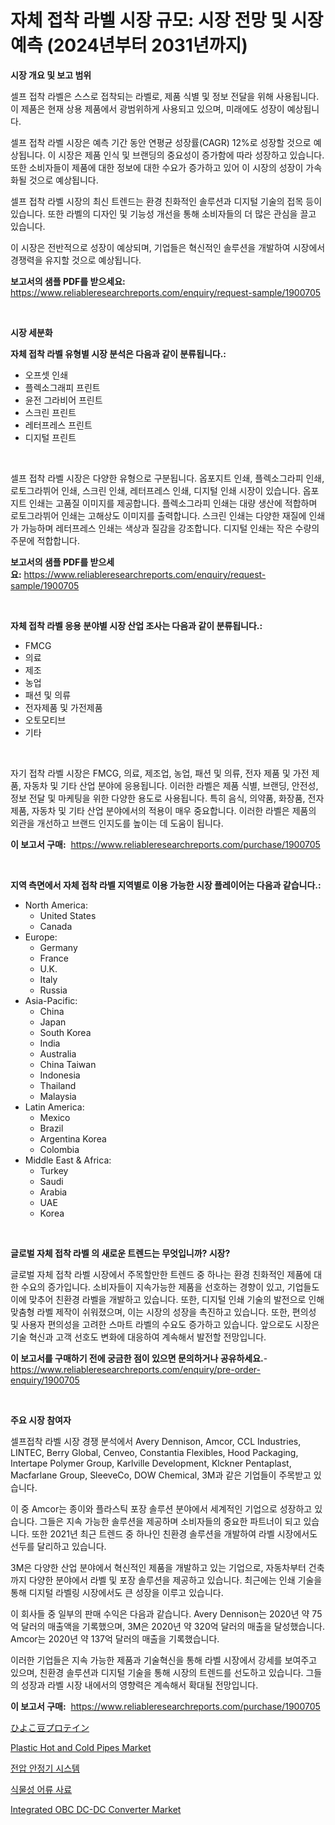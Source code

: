 <p><h1>자체 접착 라벨 시장 규모: 시장 전망 및 시장 예측 (2024년부터 2031년까지)</h1></p><p><strong>시장 개요 및 보고 범위</strong></p>
<p><p>셀프 접착 라벨은 스스로 접착되는 라벨로, 제품 식별 및 정보 전달을 위해 사용됩니다. 이 제품은 현재 상용 제품에서 광범위하게 사용되고 있으며, 미래에도 성장이 예상됩니다. </p><p>셀프 접착 라벨 시장은 예측 기간 동안 연평균 성장률(CAGR) 12%로 성장할 것으로 예상됩니다. 이 시장은 제품 인식 및 브랜딩의 중요성이 증가함에 따라 성장하고 있습니다. 또한 소비자들이 제품에 대한 정보에 대한 수요가 증가하고 있어 이 시장의 성장이 가속화될 것으로 예상됩니다. </p><p>셀프 접착 라벨 시장의 최신 트렌드는 환경 친화적인 솔루션과 디지털 기술의 접목 등이 있습니다. 또한 라벨의 디자인 및 기능성 개선을 통해 소비자들의 더 많은 관심을 끌고 있습니다. </p><p>이 시장은 전반적으로 성장이 예상되며, 기업들은 혁신적인 솔루션을 개발하여 시장에서 경쟁력을 유지할 것으로 예상됩니다.</p></p>
<p><strong>보고서의 샘플 PDF를 받으세요:</strong> <a href="https://www.reliableresearchreports.com/enquiry/request-sample/1900705">https://www.reliableresearchreports.com/enquiry/request-sample/1900705</a></p>
<p>&nbsp;</p>
<p><strong>시장 세분화</strong></p>
<p><strong>자체 접착 라벨 유형별 시장 분석은 다음과 같이 분류됩니다.:</strong></p>
<p><ul><li>오프셋 인쇄</li><li>플렉소그래피 프린트</li><li>윤전 그라비어 프린트</li><li>스크린 프린트</li><li>레터프레스 프린트</li><li>디지털 프린트</li></ul></p>
<p>&nbsp;</p>
<p><p>셀프 접착 라벨 시장은 다양한 유형으로 구분됩니다. 옵포지트 인쇄, 플렉소그라피 인쇄, 로토그라뷔어 인쇄, 스크린 인쇄, 레터프레스 인쇄, 디지털 인쇄 시장이 있습니다. 옵포지트 인쇄는 고품질 이미지를 제공합니다. 플렉소그라피 인쇄는 대량 생산에 적합하며 로토그라뷔어 인쇄는 고해상도 이미지를 출력합니다. 스크린 인쇄는 다양한 재질에 인쇄가 가능하며 레터프레스 인쇄는 색상과 질감을 강조합니다. 디지털 인쇄는 작은 수량의 주문에 적합합니다.</p></p>
<p><strong>보고서의 샘플 PDF를 받으세요:</strong>&nbsp;<a href="https://www.reliableresearchreports.com/enquiry/request-sample/1900705">https://www.reliableresearchreports.com/enquiry/request-sample/1900705</a></p>
<p>&nbsp;</p>
<p><strong> 자체 접착 라벨 응용 분야별 시장 산업 조사는 다음과 같이 분류됩니다.:</strong></p>
<p><ul><li>FMCG</li><li>의료</li><li>제조</li><li>농업</li><li>패션 및 의류</li><li>전자제품 및 가전제품</li><li>오토모티브</li><li>기타</li></ul></p>
<p>&nbsp;</p>
<p><p>자기 접착 라벨 시장은 FMCG, 의료, 제조업, 농업, 패션 및 의류, 전자 제품 및 가전 제품, 자동차 및 기타 산업 분야에 응용됩니다. 이러한 라벨은 제품 식별, 브랜딩, 안전성, 정보 전달 및 마케팅을 위한 다양한 용도로 사용됩니다. 특히 음식, 의약품, 화장품, 전자 제품, 자동차 및 기타 산업 분야에서의 적용이 매우 중요합니다. 이러한 라벨은 제품의 외관을 개선하고 브랜드 인지도를 높이는 데 도움이 됩니다.</p></p>
<p><strong>이 보고서 구매:</strong>&nbsp; <a href="https://www.reliableresearchreports.com/purchase/1900705">https://www.reliableresearchreports.com/purchase/1900705</a></p>
<p>&nbsp;</p>
<p><strong>지역 측면에서 자체 접착 라벨 지역별로 이용 가능한 시장 플레이어는 다음과 같습니다.:</strong></p>
<p><ul>
    <li>
        North America:
        <ul>
            <li>United States</li>
            <li>Canada</li>
        </ul>
    </li>
    <li>
        Europe:
        <ul>
            <li>Germany</li>
            <li>France</li>
            <li>U.K.</li>
            <li>Italy</li>
            <li>Russia</li>
        </ul>
    </li>
    <li>
        Asia-Pacific:
        <ul>
            <li>China</li>
            <li>Japan</li>
            <li>South Korea</li>
            <li>India</li>
            <li>Australia</li>
            <li>China Taiwan</li>
            <li>Indonesia</li>
            <li>Thailand</li>
            <li>Malaysia</li>
        </ul>
    </li>
    <li>
        Latin America:
        <ul>
            <li>Mexico</li>
            <li>Brazil</li>
            <li>Argentina Korea</li>
            <li>Colombia</li>
        </ul>
    </li>
    <li>
        Middle East & Africa:
        <ul>
            <li>Turkey</li>
            <li>Saudi</li>
            <li>Arabia</li>
            <li>UAE</li>
            <li>Korea</li>
        </ul>
    </li>
    </ul></p>
<p>&nbsp;</p>
<p><strong>글로벌 자체 접착 라벨 의 새로운 트렌드는 무엇입니까? 시장?</strong></p>
<p><p>글로벌 자체 접착 라벨 시장에서 주목할만한 트렌드 중 하나는 환경 친화적인 제품에 대한 수요의 증가입니다. 소비자들이 지속가능한 제품을 선호하는 경향이 있고, 기업들도 이에 맞추어 친환경 라벨을 개발하고 있습니다. 또한, 디지털 인쇄 기술의 발전으로 인해 맞춤형 라벨 제작이 쉬워졌으며, 이는 시장의 성장을 촉진하고 있습니다. 또한, 편의성 및 사용자 편의성을 고려한 스마트 라벨의 수요도 증가하고 있습니다. 앞으로도 시장은 기술 혁신과 고객 선호도 변화에 대응하여 계속해서 발전할 전망입니다.</p></p>
<p><strong>이 보고서를 구매하기 전에 궁금한 점이 있으면 문의하거나 공유하세요.</strong>- <a href="https://www.reliableresearchreports.com/enquiry/pre-order-enquiry/1900705">https://www.reliableresearchreports.com/enquiry/pre-order-enquiry/1900705</a></p>
<p>&nbsp;</p>
<p><strong>주요 시장 참여자</strong></p>
<p><p>셀프접착 라벨 시장 경쟁 분석에서 Avery Dennison, Amcor, CCL Industries, LINTEC, Berry Global, Cenveo, Constantia Flexibles, Hood Packaging, Intertape Polymer Group, Karlville Development, Klckner Pentaplast, Macfarlane Group, SleeveCo, DOW Chemical, 3M과 같은 기업들이 주목받고 있습니다. </p><p>이 중 Amcor는 종이와 플라스틱 포장 솔루션 분야에서 세계적인 기업으로 성장하고 있습니다. 그들은 지속 가능한 솔루션을 제공하며 소비자들의 중요한 파트너이 되고 있습니다. 또한 2021년 최근 트렌드 중 하나인 친환경 솔루션을 개발하여 라벨 시장에서도 선두를 달리하고 있습니다.</p><p>3M은 다양한 산업 분야에서 혁신적인 제품을 개발하고 있는 기업으로, 자동차부터 건축까지 다양한 분야에서 라벨 및 포장 솔루션을 제공하고 있습니다. 최근에는 인쇄 기술을 통해 디지털 라벨링 시장에서도 큰 성장을 이루고 있습니다.</p><p>이 회사들 중 일부의 판매 수익은 다음과 같습니다. Avery Dennison는 2020년 약 75억 달러의 매출액을 기록했으며, 3M은 2020년 약 320억 달러의 매출을 달성했습니다. Amcor는 2020년 약 137억 달러의 매출을 기록했습니다.</p><p>이러한 기업들은 지속 가능한 제품과 기술혁신을 통해 라벨 시장에서 강세를 보여주고 있으며, 친환경 솔루션과 디지털 기술을 통해 시장의 트렌드를 선도하고 있습니다. 그들의 성장과 라벨 시장 내에서의 영향력은 계속해서 확대될 전망입니다.</p></p>
<p><strong>이 보고서 구매:</strong>&nbsp;&nbsp;<a href="https://www.reliableresearchreports.com/purchase/1900705">https://www.reliableresearchreports.com/purchase/1900705</a></p>
<p><p><a href="https://github.com/mcbeesbxa270/Market-Research-Report-List-1/blob/main/20917971979.md">ひよこ豆プロテイン</a></p><p><a href="https://github.com/BryceTownsendr/Market-Research-Report-List-4/blob/main/plastic-hot-and-cold-pipes-market.md">Plastic Hot and Cold Pipes Market</a></p><p><a href="https://github.com/vskv4779xr1/Market-Research-Report-List-1/blob/main/87332431643.md">전압 안정기 시스템</a></p><p><a href="https://medium.com/@axintepreda1/%EC%8B%9D%EB%AC%BC%EC%84%B1-%EC%96%B4%EC%B4%88-%EC%8B%9C%EC%9E%A5-%EA%B7%9C%EB%AA%A8-cagr-%ED%8A%B8%EB%A0%8C%EB%93%9C-2024-2030-4f6cf59f6523">식물성 어류 사료</a></p><p><a href="https://issuu.com/reportprime-2/docs/integrated-obc-dc-dc-converter-market-size-2030.pp">Integrated OBC DC-DC Converter Market</a></p></p>
